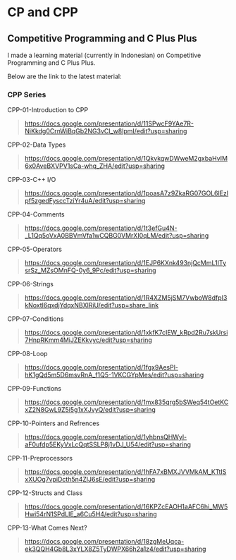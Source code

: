 # CP and CPP
## Competitive Programming and C Plus Plus

I made a learning material (currently in Indonesian) on Competitive Programming and C Plus Plus.

Below are the link to the latest material:

### CPP Series
CPP-01-Introduction to CPP
> https://docs.google.com/presentation/d/11SPwcF9YAe7R-NiKkdg0CrnWiBqGb2NG3vCI_w8lpmI/edit?usp=sharing

CPP-02-Data Types
> https://docs.google.com/presentation/d/1QkvkgwDWweM2gxbaHvIM6x0AveBXVPV1sCa-whq_ZHA/edit?usp=sharing

CPP-03-C++ I/O
> https://docs.google.com/presentation/d/1poasA7z9ZkaRG07GOL6lEzIpf5zgedFysccTziYr4uA/edit?usp=sharing

CPP-04-Comments
> https://docs.google.com/presentation/d/1t3efGu4N-_L1Qq5oVxA0BBVmVfa1wCQBG0VMrXI0qLM/edit?usp=sharing

CPP-05-Operators
> https://docs.google.com/presentation/d/1EJP6KXnk493njQcMmL1ITysrSz_MZsOMnFQ-0y6_9Pc/edit?usp=sharing

CPP-06-Strings
> https://docs.google.com/presentation/d/1R4XZM5jSM7VwboW8dfpI3kNoxtl6qxdjYdqxNBXlRiU/edit?usp=share_link

CPP-07-Conditions
>https://docs.google.com/presentation/d/1xkfK7cIEW_kRpd2Ru7skUrsi7HnpRKmm4MiJZEKkvyc/edit?usp=sharing

CPP-08-Loop
> https://docs.google.com/presentation/d/1fgx9AesPl-hK1gQd5m5D6msvRnA_f1Q5-1VKCGYpMes/edit?usp=sharing

CPP-09-Functions
> https://docs.google.com/presentation/d/1mx835qrg5bSWeq54tOetKCxZ2N8GwL9Z5i5g1xXJvyQ/edit?usp=sharing

CPP-10-Pointers and Refrences
> https://docs.google.com/presentation/d/1yhbnsQHWyl-aF0ufdp5EKyVxLcQqtSSLP8j1vDJ_U54/edit?usp=sharing

CPP-11-Preprocessors
> https://docs.google.com/presentation/d/1hFA7xBMXJVVMkAM_KTtISxXUOg7vpiDcth5n4ZlJ6sE/edit?usp=sharing

CPP-12-Structs and Class
> https://docs.google.com/presentation/d/16KPZcEAOH1aAFC6hi_MW5Hwi54rN1SPdLIE_a6Cu5H4/edit?usp=sharing

CPP-13-What Comes Next?
> https://docs.google.com/presentation/d/18zgMeUqca-ek3QQH4Gb8L3xYLX8Z5TyDWPX66h2a1z4/edit?usp=sharing
